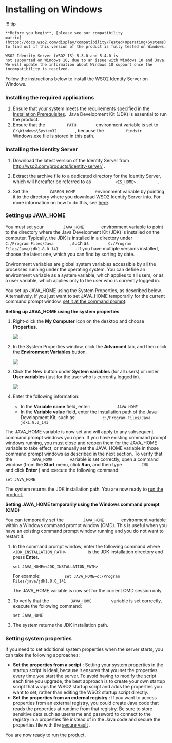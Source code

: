 # Installing on Windows

!!! tip
    
    **Before you begin**, [please see our compatibility
    matrix](https://docs.wso2.com/display/compatibility/Tested+Operating+Systems)
    to find out if this version of the product is fully tested on Windows.
    
    WSO2 Identity Server (WSO2 IS) 5.3.0 and 5.4.0 is
    not supported on Windows 10, due to an issue with Windows 10 and Java.
    We will update the information about Windows 10 support once the
    incompatibility is resolved.
    

Follow the instructions below to install the WSO2 Identity Server on
Windows.

### Installing the required applications

1.  Ensure that your system meets the requirements specified in the
    [Installation Prerequisites](Installation_Prerequisites).  Java
    Development Kit (JDK) is essential to run the product.
2.  Ensure that the `          PATH         ` environment variable is
    set to `          C:\Windows\System32         `, because the
    `          findstr         ` Windows.exe file is stored in this
    path.

### Installing the Identity Server

1.  Download the latest version of the Identity Server from
    <http://wso2.com/products/identity-server/> .
2.  Extract the archive file to a dedicated directory for the Identity
    Server, which will hereafter be referred to as
    `           <IS_HOME>          ` .

3.  Set the `          CARBON_HOME         ` environment variable by
    pointing it to the directory where you download WSO2 Identity Server
    into. For more information on how to do this, see
    [here](https://www.java.com/en/download/help/path.xml).

### Setting up JAVA\_HOME

You must set your `         JAVA_HOME        ` environment variable to
point to the directory where the Java Development Kit (JDK) is installed
on the computer. Typically, the JDK is installed in a directory under
`         C:/Program Files/Java        `, such as
`         C:/Program Files/Java/jdk1.8.0_141        ` . If you have
multiple versions installed, choose the latest one, which you can find
by sorting by date.

Environment variables are global system variables accessible by all the
processes running under the operating system. You can define an
environment variable as a system variable, which applies to all users,
or as a user variable, which applies only to the user who is currently
logged in.

You set up JAVA\_HOME using the System Properties, as described below.
Alternatively, if you just want to set JAVA\_HOME temporarily for the
current command prompt window, [set it at the command
prompt](#InstallingonWindows-cmd).

**Setting up JAVA\_HOME using the system properties**

1.  Right-click the **My Computer** icon on the desktop and choose
    **Properties**.  

    ![](attachments/thumbnails/26838941/27042151) 

2.  In the System Properties window, click the **Advanced** tab, and
    then click the **Environment Variables** button.  

    ![](attachments/26838941/27042150.png) 

3.  Click the New button under **System variables** (for all users) or
    under **User variables** (just for the user who is currently logged
    in).  

    ![](attachments/thumbnails/26838941/27042154) 

4.  Enter the following information:  
    -   In the **Variable name** field, enter:
        `            JAVA_HOME           `
    -   In the **Variable value** field, enter the installation path of
        the Java Development Kit, such as:
        `            c:/Program Files/Java           `
        `            jdk1.8.0_141           `

The JAVA\_HOME variable is now set and will apply to any subsequent
command prompt windows you open. If you have existing command prompt
windows running, you must close and reopen them for the JAVA\_HOME
variable to take effect, or manually set the JAVA\_HOME variable in
those command prompt windows as described in the next section. To verify
that the `         JAVA_HOME        ` variable is set correctly, open a
command window (from the **Start** menu, click **Run**, and then type
`         CMD        ` and click **Enter** ) and execute the following
command:

    set JAVA_HOME

The system returns the JDK installation path. You are now ready to [run
the product.](../../setup/running-the-product)

**Setting JAVA\_HOME temporarily using the Windows command prompt
(CMD)**

You can temporarily set the `         JAVA_HOME        ` environment
variable within a Windows command prompt window (CMD). This is useful
when you have an existing command prompt window running and you do not
want to restart it.

1.  In the command prompt window, enter the following command where
    `           <JDK_INSTALLATION_PATH>          ` is the JDK
    installation directory and press **Enter.**

        set JAVA_HOME=<JDK_INSTALLATION_PATH>

    For example:
    `           set JAVA_HOME=c:/Program Files/java/jdk1.8.0_141          `

    The JAVA\_HOME variable is now set for the current CMD session only.

2.  To verify that the `          JAVA_HOME         ` variable is set
    correctly, execute the following command:  

        set JAVA_HOME

3.  The system returns the JDK installation path.

### Setting system properties

If you need to set additional system properties when the server starts,
you can take the following approaches:

-   **Set the properties from a script** : Setting your system
    properties in the startup script is ideal, because it ensures that
    you set the properties every time you start the server. To avoid
    having to modify the script each time you upgrade, the best approach
    is to create your own startup script that wraps the WSO2 startup
    script and adds the properties you want to set, rather than editing
    the WSO2 startup script directly.
-   **Set the properties from an external registry** : If you want to
    access properties from an external registry, you could create Java
    code that reads the properties at runtime from that registry. Be
    sure to store sensitive data such as username and password to
    connect to the registry in a properties file instead of in the Java
    code and secure the properties file with the [secure
    vault](https://docs.wso2.com/display/Carbon420/Carbon+Secure+Vault+Implementation)
    .

You are now ready to [run the product](../../setup/running-the-product).
